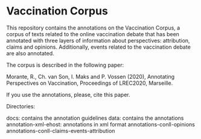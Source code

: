 # Vaccination Corpus

This repository contains the annotations on the Vaccination Corpus, a corpus of texts related to the online vaccination debate that has been annotated with three layers of information about perspectives: attribution, claims and opinions. Additionally, events related to the vaccination debate are also annotated.

The corpus is described in the following paper:

Morante, R., Ch. van Son, I. Maks and P. Vossen (2020), Annotating Perspectives on Vaccination, Proceedings of LREC2020, Marseille.

If you use the annotations, please, cite this paper.

Directories:

docs: contains the annotation guidelines
data: contains the annotations
  annotation-xml-ehost: annotations in xml format 
  annotations-conll-opinions
  annotations-conll-claims-events-attribution
  
